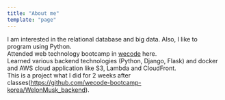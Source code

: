 ```yaml
---
title: "About me"
template: "page"
---
```

I am interested in the relational database and big data. Also, I like to program using Python.<br>
Attended web technology bootcamp in [wecode](https://wecode.co.kr) here.<br>
Learned various backend technologies (Python, Django, Flask) and docker and AWS cloud application like S3, Lambda and CloudFront.<br>
This is a project what I did for 2 weeks after classes(https://github.com/wecode-bootcamp-korea/WelonMusk_backend).
